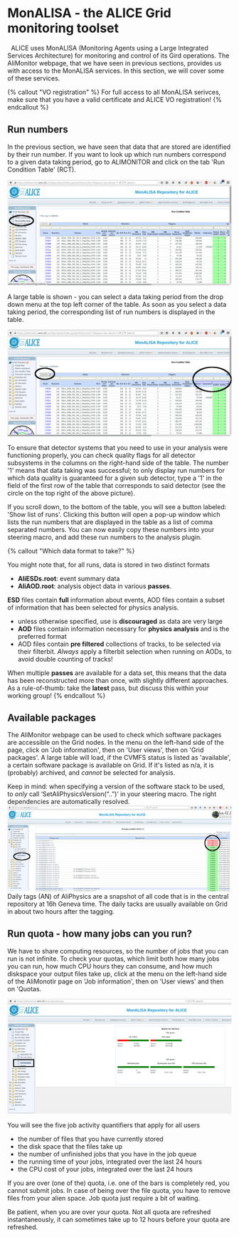 # MonALISA - the ALICE Grid monitoring toolset
 
ALICE uses MonALISA (Monitoring Agents using a Large Integrated Services Architecture) for monitoring and control of its Gird operations. The AliMonitor webpage, that we have seen in previous sections, provides us with access to the MonALISA services. In this section, we will cover some of these services. 


{% callout "VO registration" %}
For full access to all MonALISA serivces, make sure that you have a valid  certificate and ALICE VO registration!
{% endcallout %}

## Run numbers
In the previous section, we have seen that data that are stored are identified by their run number. If you want to look up which run numbers correspond to a given data taking period, go to ALIMONITOR and click on the tab 'Run Condition Table' (RCT). 

![image](figures/c2.png)

A large table is shown - you can select a data taking period from the drop down menu at the top left corner of the table. As soon as you select a data taking period, the corresponding list of run numbers is displayed in the table. 

![image](figures/b2.png)

To ensure that detector systems that you need to use in your analysis were functioning properly, you can check quality flags for all detector subsystems in the columns on the right-hand side of the table. The number '1' means that data taking was successful; to only display run numbers for which data quality is guaranteed for a given sub detector, type a '1' in the field of the first row of the table that corresponds to said detector (see the circle on the top right of the above picture). 

If you scroll down, to the bottom of the table, you will see a button labeled: 'Show list of runs'. Clicking this button will open a pop-up window which lists the run numbers that are displayed in the table as a list of comma separated numbers. You can now easily copy these numbers into your steering macro, and add these run numbers to the analysis plugin. 

{% callout "Which data format to take?" %}

You might note that, for all runs, data is stored in two distinct formats
-   **AliESDs.root**: event summary data
-   **AliAOD.root**: analysis object data
in various **passes**. 

**ESD** files contain **full** information about events, AOD files contain a subset of information that has been selected for physics analysis. 
-   unless otherwise specified, use is **discouraged** as data are very
    large
-   **AOD** files contain information necessary for **physics analysis** and is the preferred format
-   AOD files contain **pre filtered** collections of tracks, to be selected via their
    filterbit. *Always* apply a filterbit selection when running on AODs, to avoid double counting of tracks!

When multiple **passes** are available for a data set, this means that the data has been reconstructed more than once, with slightly different approaches. As a rule-of-thumb: take the **latest** pass, but discuss this within your working group!
{% endcallout %}

## Available packages
The AliMonitor webpage can be used to check which software packages are accessible on the Grid nodes. In the menu on the left-hand side of the page, click on 'Job information', then on 'User views', then on 'Grid packages'. A large table will load, if the CVMFS status is listed as 'available', a certain software package is available on Grid. If it's listed as n/a, it is (probably) archived, and *cannot* be selected for analysis. 

Keep in mind: when specifying a version of the software stack to be used, to *only*  call ‘SetAliPhysicsVersion(“..”)’ in your steering macro. The right dependencies are automatically resolved. 
![image](figures/dada.png)
Daily tags (AN) of AliPhysics are a snapshot of all code that is in the central repository at 16h Geneva time. The daily tacks are usually available on Grid in about two hours after the tagging. 

## Run quota - how many jobs can you run?
We have to share computing resources, so the number of jobs that you can run is not infinite. To check your quotas, which limit both how many jobs you can run, how much CPU hours they can consume, and how much diskspace your output files take up, click at the menu on the left-hand side of the AliMonotir page on 'Job information', then on 'User views' and then on 'Quotas. 

![image](figures/dadada.png)

You will see the five job activity quantifiers that apply for all users
- the number of files that you have currently stored
- the disk space that the files take up
- the number of unfinished jobs that you have in the job queue
- the running time of your jobs, integrated over the last 24 hours
- the CPU cost of your jobs, integrated over the last 24 hours

If you are over (one of the) quota, i.e. one of the bars is completely red, you cannot submit jobs. In case of being over the file quota, you have to remove files from your alien space. Job quota just require a bit of waiting. 

Be patient, when you are over your quota. Not all quota are refreshed instantaneously, it can sometimes take up to 12 hours before your quota are refreshed. 
